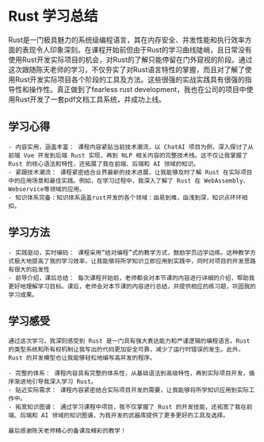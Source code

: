 # Rust 学习总结
Rust是一门极具魅力的系统级编程语言，其在内存安全、并发性能和执行效率方面的表现令人印象深刻。在课程开始前但由于Rust的学习曲线陡峭，且日常没有使用Rust开发实际项目的机会，对Rust的了解只能停留在门外窥视的阶段。通过这次跟随陈天老师的学习，不仅夯实了对Rust语言特性的掌握，而且对了解了使用Rust开发实际项目各个阶段的工具及方法。这些很强的实战实践具有很强的指导性和操作性。真正做到了fearless rust development，我也在公司的项目中使用Rust开发了一套pdf文档工具系统，并成功上线。

## 学习心得

    - 内容实用，涵盖丰富： 课程内容紧贴当前技术潮流，以 ChatAI 项目为例，深入探讨了从前端 Vue 开发到后端 Rust 实现，再到 NLP 相关内容的完整技术栈。这不仅让我掌握了 Rust 的核心语法和特性，还拓展了我在前端、后端和 AI 领域的知识。
    - 紧跟技术潮流： 课程紧密结合业界最新的技术进展，让我能够及时了解 Rust 在实际项目中的应用场景和最佳实践。例如，在学习过程中，我深入了解了 Rust 在 WebAssembly、Webservice等领域的应用。
    - 知识体系完备：知识体系涵盖rust开发的各个领域：由易到难，由浅到深，知识点环环相扣。

## 学习方法

    - 实践驱动，实时编码： 课程采用“结对编程”式的教学方式，鼓励学员边学边练。这种教学方式极大地提高了我的学习效率，让我能够将所学知识立即应用到实践中，同时对项目的开发思路有很大的启发性
    - 前导介绍，课后总结： 每次课程开始前，老师都会对本节课的内容进行详细的介绍，帮助我更好地理解学习目标。课后，老师会对本节课的内容进行总结，并提供相应的练习题，巩固我的学习成果。

## 学习感受

    通过这次学习，我深刻感受到 Rust 是一门具有强大表达能力和严谨逻辑的编程语言。Rust 的类型系统和所有权机制让我写出的代码更加安全可靠，减少了运行时错误的发生。此外，Rust 的并发模型也让我能够轻松地编写高并发的程序。

    - 完整的体系： 课程内容具有完整的体系性，从基础语法到高级特性，再到实际项目开发，循序渐进地引导我深入学习 Rust。
    - 贴近实际需求： 课程内容紧密结合实际项目开发的需要，让我能够将所学知识应用到实际工作中。
    - 拓宽知识图谱： 通过学习课程中项目，我不仅掌握了 Rust 的开发技能，还拓宽了我在前端、后端和 AI 领域的知识图谱，为我开发的武器库提供了更多更好的工具及选择。

    最后感谢陈天老师精心的备课及精彩的教学！

